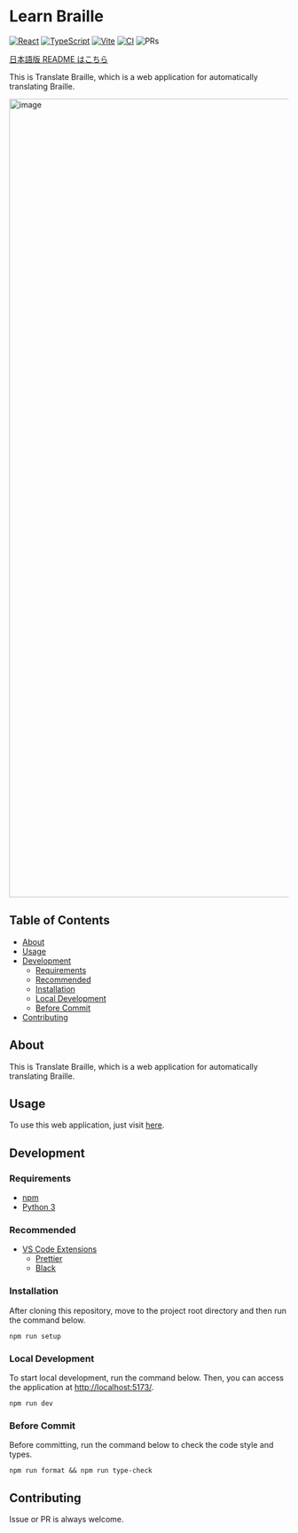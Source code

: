 # Learn Braille

[![React](https://img.shields.io/badge/React-555.svg?logo=react)](https://github.com/facebook/react)
[![TypeScript](https://img.shields.io/badge/TypeScript-007ACC.svg?logo=typescript&logoColor=white)](https://github.com/microsoft/TypeScript)
[![Vite](https://img.shields.io/badge/Vite-1e1e20.svg?logo=vite)](https://github.com/vitejs/vite)
[![CI](https://github.com/ut-code/translate-braille/actions/workflows/ci.yml/badge.svg)](https://github.com/ut-code/translate-braille/actions/workflows/ci.yml)
![PRs](https://img.shields.io/badge/PRs-welcome-brightgreen.svg)

[日本語版 README はこちら](README.md)

This is Translate Braille, which is a web application for automatically translating Braille.

<img width="1440" alt="image" src="https://github.com/ut-code/translate-braille/assets/104971044/b54e7676-d1c1-4f5a-8709-a29fadaf5131">

## Table of Contents

- [About](#about)
- [Usage](#usage)
- [Development](#development)
  - [Requirements](#requirements)
  - [Recommended](#recommended)
  - [Installation](#installation)
  - [Local Development](#local-development)
  - [Before Commit](#before-commit)
- [Contributing](#contributing)

## About

This is Translate Braille, which is a web application for automatically translating Braille.

## Usage

To use this web application, just visit [here](https://translate-braille.onrender.com/).

## Development

### Requirements

- [npm](https://github.com/npm/cli)
- [Python 3](https://www.python.org/)

### Recommended

- [VS Code Extensions](https://marketplace.visualstudio.com/VSCode)
  - [Prettier](https://marketplace.visualstudio.com/items?itemName=esbenp.prettier-vscode)
  - [Black](https://marketplace.visualstudio.com/items?itemName=ms-python.black-formatter)

### Installation

After cloning this repository, move to the project root directory and then run the command below.

```shell
npm run setup
```

### Local Development

To start local development, run the command below. Then, you can access the application at [http://localhost:5173/](http://localhost:5173/).

```shell
npm run dev
```

### Before Commit

Before committing, run the command below to check the code style and types.

```shell
npm run format && npm run type-check
```

## Contributing

Issue or PR is always welcome.
